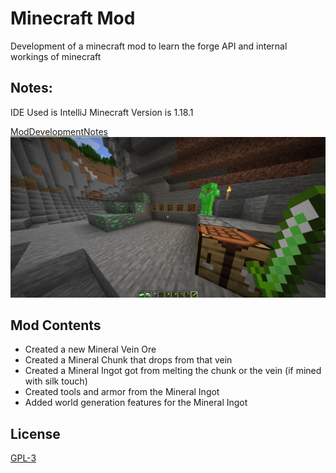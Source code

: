 # Minecraft Mod

Development of a minecraft mod to learn the forge API and internal workings of minecraft

## Notes:

IDE Used is IntelliJ
Minecraft Version is 1.18.1

[ModDevelopmentNotes](https://github.com/Polifack/minecraft-mod/blob/main/instructions.txt)
![mod_screenshot](https://github.com/Polifack/minecraft-mod/blob/main/showcase.png)

## Mod Contents

- Created a new Mineral Vein Ore
- Created a Mineral Chunk that drops from that vein
- Created a Mineral Ingot got from melting the chunk or the vein (if mined with silk touch)
- Created tools and armor from the Mineral Ingot
- Added world generation features for the Mineral Ingot

## License
[GPL-3](https://www.gnu.org/licenses/gpl-3.0.en.html)